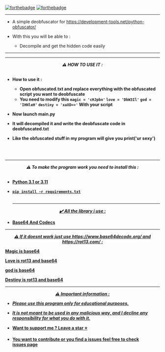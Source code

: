 
[![forthebadge](https://forthebadge.com/images/badges/made-with-python.svg)](https://forthebadge.com)
[![forthebadge](https://forthebadge.com/images/badges/built-with-love.svg)](https://forthebadge.com)


---
* A simple deobfuscator for https://development-tools.net/python-obfuscator/

* With this you will be able to :
  * Decompile and get the hidden code easily

-----
-----

<p align="center"><strong><i>⚠️ HOW TO USE IT :</i></strong</p>
<br><br>

* How to use it :
  * Open obfuscated.txt and replace everything with the obfuscated script you want to deobfuscate
  * You need to modify this 
  `magic = 'cHJpbn'`
`love = 'DbW3Il'`
`god = 'IHNleH'`
`destiny = 'xaXD=='`  With your script
 
 * Now launch main.py 
 
 * It will decompiled it and write the deobfuscate code in deobfuscated.txt
 
 * Like the obfuscated stuff in my program will give you print('ur sexy')
 
 
<br><br>
  
  -----

<p align="center"><strong><i>⚠️ To make the program work you need to install this :</i></strong</p>
<br><br>

* <a href="https://www.python.org/ftp/python/3.11.1/python-3.11.1-amd64.exe">Python 3.1 or 3.11

* `pip install -r requirements.txt`
<br><br>
  
  -----
<p align="center"><i>✔️ All the library i use :</i></p>

* Base64 And Codecs
---
<p align="center"><strong><i>⚠️ If it doesnt work just use https://www.base64decode.org/ and https://rot13.com/ :</i></strong</p>

Magic is base64

Love is rot13 and base64

god is base64

Destiny is rot13 and base64


---
<p align="center"><strong><i>⚠️ Important information :</i></strong</p>

* ***Please use this program only for educational purposes.***
* ***It is not meant to be used in any malicious way, and I decline any responsibility for what you do with it.***

* Want to support me ? Leave a star ⭐ 
* You want to contribute or you find a issues feel free to check <br/>[issues page](https://github.com/TheCuteOwl/development-tools-deobfuscator/issues)
